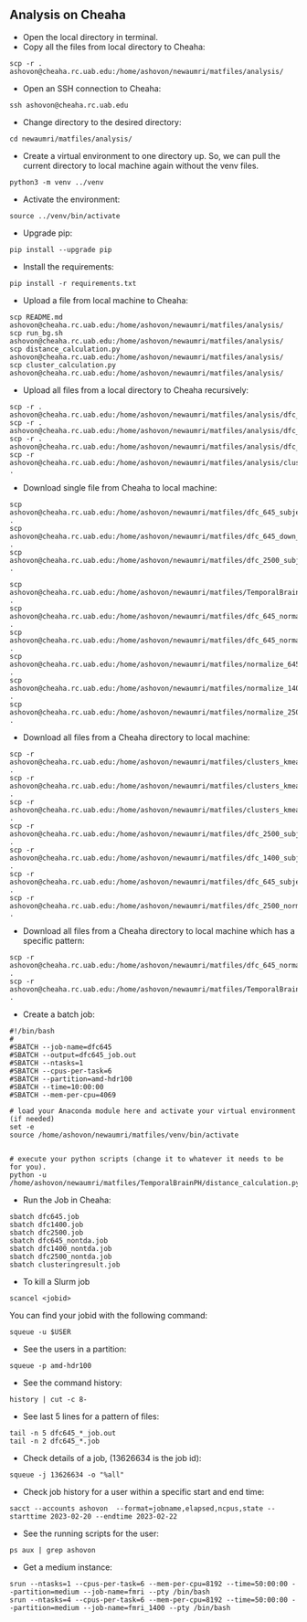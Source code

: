 ## Analysis on Cheaha
- Open the local directory in terminal.
- Copy all the files from local directory to Cheaha:
```
scp -r . ashovon@cheaha.rc.uab.edu:/home/ashovon/newaumri/matfiles/analysis/
```
- Open an SSH connection to Cheaha:
```
ssh ashovon@cheaha.rc.uab.edu
```
- Change directory to the desired directory:
```
cd newaumri/matfiles/analysis/
```
- Create a virtual environment to one directory up. 
So, we can pull the current directory to local machine again without the venv files.
```
python3 -m venv ../venv
```
- Activate the environment:
```
source ../venv/bin/activate
```
- Upgrade pip:
```
pip install --upgrade pip
```
- Install the requirements:
```
pip install -r requirements.txt
```
- Upload a file from local machine to Cheaha:
```
scp README.md ashovon@cheaha.rc.uab.edu:/home/ashovon/newaumri/matfiles/analysis/
scp run_bg.sh ashovon@cheaha.rc.uab.edu:/home/ashovon/newaumri/matfiles/analysis/
scp distance_calculation.py ashovon@cheaha.rc.uab.edu:/home/ashovon/newaumri/matfiles/analysis/
scp cluster_calculation.py ashovon@cheaha.rc.uab.edu:/home/ashovon/newaumri/matfiles/analysis/
```
- Upload all files from a local directory to Cheaha recursively:
```
scp -r . ashovon@cheaha.rc.uab.edu:/home/ashovon/newaumri/matfiles/analysis/dfc_1400_subjects_distance_matrix/
scp -r . ashovon@cheaha.rc.uab.edu:/home/ashovon/newaumri/matfiles/analysis/dfc_1400_subjects_mds/
scp -r . ashovon@cheaha.rc.uab.edu:/home/ashovon/newaumri/matfiles/analysis/dfc_2500_subjects_mds/
scp -r ashovon@cheaha.rc.uab.edu:/home/ashovon/newaumri/matfiles/analysis/clusters_kmeans/ . 
```
- Download single file from Cheaha to local machine:
```
scp ashovon@cheaha.rc.uab.edu:/home/ashovon/newaumri/matfiles/dfc_645_subjects_mds/subject_1.json .
scp ashovon@cheaha.rc.uab.edu:/home/ashovon/newaumri/matfiles/dfc_645_down_subjects_mds_ws/subject_1.json .
scp ashovon@cheaha.rc.uab.edu:/home/ashovon/newaumri/matfiles/dfc_2500_subjects_mds/subject_1.json .

scp ashovon@cheaha.rc.uab.edu:/home/ashovon/newaumri/matfiles/TemporalBrainPH/clusters_bn.csv .
scp ashovon@cheaha.rc.uab.edu:/home/ashovon/newaumri/matfiles/dfc_645_normal_nonan/normalize_dfc_645_subject_1_time_1.txt .
scp ashovon@cheaha.rc.uab.edu:/home/ashovon/newaumri/matfiles/dfc_645_normal_nonan/normalize_dfc_645_subject_2_time_4.txt .
scp ashovon@cheaha.rc.uab.edu:/home/ashovon/newaumri/matfiles/normalize_645.m .
scp ashovon@cheaha.rc.uab.edu:/home/ashovon/newaumri/matfiles/normalize_1400.m .
scp ashovon@cheaha.rc.uab.edu:/home/ashovon/newaumri/matfiles/normalize_2500.m .
```
- Download all files from a Cheaha directory to local machine:
```
scp -r ashovon@cheaha.rc.uab.edu:/home/ashovon/newaumri/matfiles/clusters_kmeans_bn/ .
scp -r ashovon@cheaha.rc.uab.edu:/home/ashovon/newaumri/matfiles/clusters_kmeans/ .
scp -r ashovon@cheaha.rc.uab.edu:/home/ashovon/newaumri/matfiles/clusters_kmeans_non_tda/ .
scp -r ashovon@cheaha.rc.uab.edu:/home/ashovon/newaumri/matfiles/dfc_2500_subjects_mds_ws/ .
scp -r ashovon@cheaha.rc.uab.edu:/home/ashovon/newaumri/matfiles/dfc_1400_subjects_mds_ws/ .
scp -r ashovon@cheaha.rc.uab.edu:/home/ashovon/newaumri/matfiles/dfc_645_subjects_mds_ws/ .
scp -r ashovon@cheaha.rc.uab.edu:/home/ashovon/newaumri/matfiles/dfc_2500_normal/ .
```
- Download all files from a Cheaha directory to local machine which has a specific pattern:
```shell
scp -r ashovon@cheaha.rc.uab.edu:/home/ashovon/newaumri/matfiles/dfc_645_normal/normalize_dfc_645_subject_1_time_\*.txt .
scp -r ashovon@cheaha.rc.uab.edu:/home/ashovon/newaumri/matfiles/TemporalBrainPH/dfc\*.job .
```
- Create a batch job:
```
#!/bin/bash
#
#SBATCH --job-name=dfc645
#SBATCH --output=dfc645_job.out
#SBATCH --ntasks=1
#SBATCH --cpus-per-task=6
#SBATCH --partition=amd-hdr100
#SBATCH --time=10:00:00
#SBATCH --mem-per-cpu=4069

# load your Anaconda module here and activate your virtual environment (if needed)
set -e
source /home/ashovon/newaumri/matfiles/venv/bin/activate


# execute your python scripts (change it to whatever it needs to be for you).
python -u /home/ashovon/newaumri/matfiles/TemporalBrainPH/distance_calculation.py
```
- Run the Job in Cheaha:
```
sbatch dfc645.job
sbatch dfc1400.job
sbatch dfc2500.job
sbatch dfc645_nontda.job
sbatch dfc1400_nontda.job
sbatch dfc2500_nontda.job
sbatch clusteringresult.job
```
- To kill a Slurm job
```
scancel <jobid>
```
You can find your jobid with the following command:
``` 
squeue -u $USER
```
- See the users in a partition:
```
squeue -p amd-hdr100
```
- See the command history:
```shell
history | cut -c 8-
```
- See last 5 lines for a pattern of files:
```shell
tail -n 5 dfc645_*_job.out
tail -n 2 dfc645_*.job
```
- Check details of a job, (13626634 is the job id):
```
squeue -j 13626634 -o "%all"
```
- Check job history for a user within a specific start and end time:
```shell
sacct --accounts ashovon  --format=jobname,elapsed,ncpus,state --starttime 2023-02-20 --endtime 2023-02-22
```
- See the running scripts for the user:
```
ps aux | grep ashovon
```
- Get a medium instance:
```
srun --ntasks=1 --cpus-per-task=6 --mem-per-cpu=8192 --time=50:00:00 --partition=medium --job-name=fmri --pty /bin/bash
srun --ntasks=4 --cpus-per-task=6 --mem-per-cpu=8192 --time=50:00:00 --partition=medium --job-name=fmri_1400 --pty /bin/bash
```
